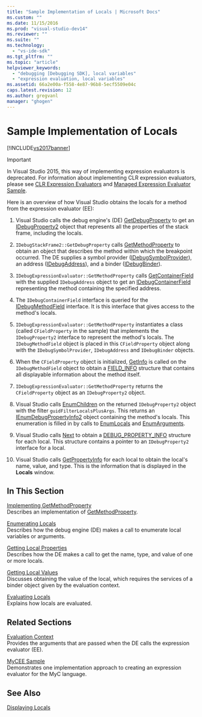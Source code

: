 ```yaml
---
title: "Sample Implementation of Locals | Microsoft Docs"
ms.custom: ""
ms.date: 11/15/2016
ms.prod: "visual-studio-dev14"
ms.reviewer: ""
ms.suite: ""
ms.technology: 
  - "vs-ide-sdk"
ms.tgt_pltfrm: ""
ms.topic: "article"
helpviewer_keywords: 
  - "debugging [Debugging SDK], local variables"
  - "expression evaluation, local variables"
ms.assetid: 66a2e00a-f558-4e87-96b8-5ecf5509e04c
caps.latest.revision: 12
ms.author: gregvanl
manager: "ghogen"
---
```

# Sample Implementation of Locals
[!INCLUDE[vs2017banner](../../includes/vs2017banner.md)]

> [!IMPORTANT]
>  In Visual Studio 2015, this way of implementing expression evaluators is deprecated. For information about implementing CLR expression evaluators, please see [CLR Expression Evaluators](https://github.com/Microsoft/ConcordExtensibilitySamples/wiki/CLR-Expression-Evaluators) and [Managed Expression Evaluator Sample](https://github.com/Microsoft/ConcordExtensibilitySamples/wiki/Managed-Expression-Evaluator-Sample).  
  
 Here is an overview of how Visual Studio obtains the locals for a method from the expression evaluator (EE):  
  
1.  Visual Studio calls the debug engine's (DE) [GetDebugProperty](../../extensibility/debugger/reference/idebugstackframe2-getdebugproperty.md) to get an [IDebugProperty2](../../extensibility/debugger/reference/idebugproperty2.md) object that represents all the properties of the stack frame, including the locals.  
  
2.  `IDebugStackFrame2::GetDebugProperty` calls [GetMethodProperty](../../extensibility/debugger/reference/idebugexpressionevaluator-getmethodproperty.md) to obtain an object that describes the method within which the breakpoint occurred. The DE supplies a symbol provider ([IDebugSymbolProvider](../../extensibility/debugger/reference/idebugsymbolprovider.md)), an address ([IDebugAddress](../../extensibility/debugger/reference/idebugaddress.md)), and a binder ([IDebugBinder](../../extensibility/debugger/reference/idebugbinder.md)).  
  
3.  `IDebugExpressionEvaluator::GetMethodProperty` calls [GetContainerField](../../extensibility/debugger/reference/idebugsymbolprovider-getcontainerfield.md) with the supplied `IDebugAddress` object to get an [IDebugContainerField](../../extensibility/debugger/reference/idebugcontainerfield.md) representing the method containing the specified address.  
  
4.  The `IDebugContainerField` interface is queried for the [IDebugMethodField](../../extensibility/debugger/reference/idebugmethodfield.md) interface. It is this interface that gives access to the method's locals.  
  
5.  `IDebugExpressionEvaluator::GetMethodProperty` instantiates a class (called `CFieldProperty` in the sample) that implements the `IDebugProperty2` interface to represent the method's locals. The `IDebugMethodField` object is placed in this `CFieldProperty` object along with the `IDebugSymbolProvider`, `IDebugAddress` and `IDebugBinder` objects.  
  
6.  When the `CFieldProperty` object is initialized, [GetInfo](../../extensibility/debugger/reference/idebugfield-getinfo.md) is called on the `IDebugMethodField` object to obtain a [FIELD_INFO](../../extensibility/debugger/reference/field-info.md) structure that contains all displayable information about the method itself.  
  
7.  `IDebugExpressionEvaluator::GetMethodProperty` returns the `CFieldProperty` object as an `IDebugProperty2` object.  
  
8.  Visual Studio calls [EnumChildren](../../extensibility/debugger/reference/idebugproperty2-enumchildren.md) on the returned `IDebugProperty2` object with the filter `guidFilterLocalsPlusArgs`. This returns an [IEnumDebugPropertyInfo2](../../extensibility/debugger/reference/ienumdebugpropertyinfo2.md) object containing the method's locals. This enumeration is filled in by calls to [EnumLocals](../../extensibility/debugger/reference/idebugmethodfield-enumlocals.md) and [EnumArguments](../../extensibility/debugger/reference/idebugmethodfield-enumarguments.md).  
  
9. Visual Studio calls [Next](../../extensibility/debugger/reference/ienumdebugpropertyinfo2-next.md) to obtain a [DEBUG_PROPERTY_INFO](../../extensibility/debugger/reference/debug-property-info.md) structure for each local. This structure contains a pointer to an `IDebugProperty2` interface for a local.  
  
10. Visual Studio calls [GetPropertyInfo](../../extensibility/debugger/reference/idebugproperty2-getpropertyinfo.md) for each local to obtain the local's name, value, and type. This is the information that is displayed in the **Locals** window.  
  
## In This Section  
 [Implementing GetMethodProperty](../../extensibility/debugger/implementing-getmethodproperty.md)  
 Describes an implementation of [GetMethodProperty](../../extensibility/debugger/reference/idebugexpressionevaluator-getmethodproperty.md).  
  
 [Enumerating Locals](../../extensibility/debugger/enumerating-locals.md)  
 Describes how the debug engine (DE) makes a call to enumerate local variables or arguments.  
  
 [Getting Local Properties](../../extensibility/debugger/getting-local-properties.md)  
 Describes how the DE makes a call to get the name, type, and value of one or more locals.  
  
 [Getting Local Values](../../extensibility/debugger/getting-local-values.md)  
 Discusses obtaining the value of the local, which requires the services of a binder object given by the evaluation context.  
  
 [Evaluating Locals](../../extensibility/debugger/evaluating-locals.md)  
 Explains how locals are evaluated.  
  
## Related Sections  
 [Evaluation Context](../../extensibility/debugger/evaluation-context.md)  
 Provides the arguments that are passed when the DE calls the expression evaluator (EE).  
  
 [MyCEE Sample](http://msdn.microsoft.com/624a018b-9179-402f-9d48-3aec87b48f4f)  
 Demonstrates one implementation approach to creating an expression evaluator for the MyC language.  
  
## See Also  
 [Displaying Locals](../../extensibility/debugger/displaying-locals.md)
